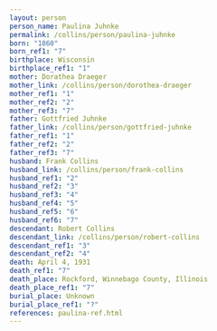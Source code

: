 ```yaml
---
layout: person
person_name: Paulina Juhnke
permalink: /collins/person/paulina-juhnke
born: "1860"
born_ref1: "7"
birthplace: Wisconsin
birthplace_ref1: "1"
mother: Dorathea Draeger
mother_link: /collins/person/dorothea-draeger
mother_ref1: "1"
mother_ref2: "2"
mother_ref3: "7"
father: Gottfried Juhnke
father_link: /collins/person/gottfried-juhnke
father_ref1: "1"
father_ref2: "2"
father_ref3: "7"
husband: Frank Collins
husband_link: /collins/person/frank-collins
husband_ref1: "2"
husband_ref2: "3"
husband_ref3: "4"
husband_ref4: "5"
husband_ref5: "6"
husband_ref6: "7"
descendant: Robert Collins
descendant_link: /collins/person/robert-collins
descendant_ref1: "3"
descendant_ref2: "4"
death: April 4, 1931
death_ref1: "7"
death_place: Rockford, Winnebago County, Illinois
death_place_ref1: "7"
burial_place: Unknown
burial_place_ref1: "?"
references: paulina-ref.html
---
```

